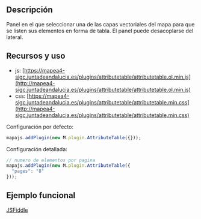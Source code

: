 ## Descripción

Panel en el que seleccionar una de las capas vectoriales del mapa para que se listen sus elementos en forma de tabla. El panel
puede desacoplarse del lateral.

## Recursos y uso

- js: [https://mapea4-sigc.juntadeandalucia.es/plugins/attributetable/attributetable.ol.min.js](http://mapea4-sigc.juntadeandalucia.es/plugins/attributetable/attributetable.ol.min.js)
- css: [https://mapea4-sigc.juntadeandalucia.es/plugins/attributetable/attributetable.min.css](http://mapea4-sigc.juntadeandalucia.es/plugins/attributetable/attributetable.min.css)

Configuración por defecto:
```javascript
mapajs.addPlugin(new M.plugin.AttributeTable({}));
```

Configuración detallada:
```javascript
// numero de elementos por pagina
mapajs.addPlugin(new M.plugin.AttributeTable({
  "pages": "8"
}));

```

## Ejemplo funcional

[JSFiddle](http://jsfiddle.net/sigcJunta/t4oLhuo4/)
